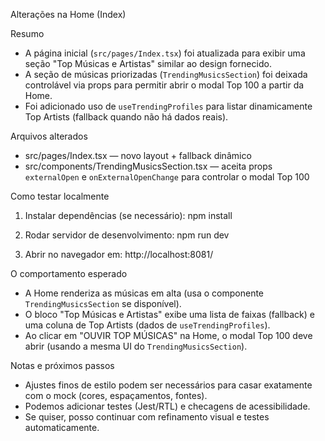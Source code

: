 Alterações na Home (Index)

Resumo
- A página inicial (`src/pages/Index.tsx`) foi atualizada para exibir uma seção "Top Músicas e Artistas" similar ao design fornecido.
- A seção de músicas priorizadas (`TrendingMusicsSection`) foi deixada controlável via props para permitir abrir o modal Top 100 a partir da Home.
- Foi adicionado uso de `useTrendingProfiles` para listar dinamicamente Top Artists (fallback quando não há dados reais).

Arquivos alterados
- src/pages/Index.tsx  — novo layout + fallback dinâmico
- src/components/TrendingMusicsSection.tsx — aceita props `externalOpen` e `onExternalOpenChange` para controlar o modal Top 100

Como testar localmente
1) Instalar dependências (se necessário):
   npm install

2) Rodar servidor de desenvolvimento:
   npm run dev

3) Abrir no navegador em:
   http://localhost:8081/

O comportamento esperado
- A Home renderiza as músicas em alta (usa o componente `TrendingMusicsSection` se disponível).
- O bloco "Top Músicas e Artistas" exibe uma lista de faixas (fallback) e uma coluna de Top Artists (dados de `useTrendingProfiles`).
- Ao clicar em "OUVIR TOP MÚSICAS" na Home, o modal Top 100 deve abrir (usando a mesma UI do `TrendingMusicsSection`).

Notas e próximos passos
- Ajustes finos de estilo podem ser necessários para casar exatamente com o mock (cores, espaçamentos, fontes).
- Podemos adicionar testes (Jest/RTL) e checagens de acessibilidade.
- Se quiser, posso continuar com refinamento visual e testes automaticamente.

